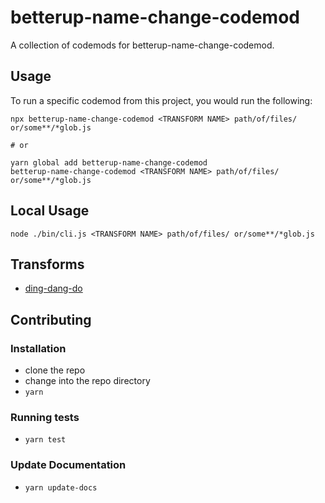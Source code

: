 # betterup-name-change-codemod


A collection of codemods for betterup-name-change-codemod.

## Usage

To run a specific codemod from this project, you would run the following:

```
npx betterup-name-change-codemod <TRANSFORM NAME> path/of/files/ or/some**/*glob.js

# or

yarn global add betterup-name-change-codemod
betterup-name-change-codemod <TRANSFORM NAME> path/of/files/ or/some**/*glob.js
```

## Local Usage
```
node ./bin/cli.js <TRANSFORM NAME> path/of/files/ or/some**/*glob.js
```

## Transforms

<!--TRANSFORMS_START-->
* [ding-dang-do](transforms/ding-dang-do/README.md)
<!--TRANSFORMS_END-->

## Contributing

### Installation

* clone the repo
* change into the repo directory
* `yarn`

### Running tests

* `yarn test`

### Update Documentation

* `yarn update-docs`